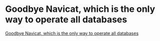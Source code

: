 # Goodbye Navicat, which is the only way to operate all databases
[Goodbye Navicat, which is the only way to operate all databases](https://aiwithcloud.com/2022/09/19/goodbye_navicat_which_is_the_only_way_to_operate_all_databases/)